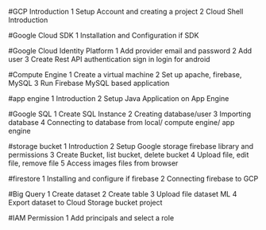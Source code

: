 #GCP Introduction
    1 Setup Account and creating a project
    2 Cloud Shell Introduction


#Google Cloud SDK
    1 Installation and Configuration if SDK


#Google Cloud Identity Platform
    1 Add provider email and password
    2 Add user
    3 Create Rest API authentication sign in login for android

#Compute Engine
    1 Create a virtual machine
    2 Set up apache, firebase, MySQL
    3 Run Firebase MySQL based application

#app engine
    1 Introduction
    2 Setup Java Application on App Engine

#Google SQL
    1 Create SQL Instance
    2 Creating database/user
    3 Importing database
    4 Connecting to database from local/ compute engine/ app engine

#storage bucket
    1 Introduction
    2 Setup Google storage firebase library and permissions
    3 Create Bucket, list bucket, delete bucket
    4 Upload file, edit file, remove file
    5 Access images files from browser

#firestore
    1 Installing and configure if firebase
    2 Connecting firebase to GCP

#Big Query
    1 Create dataset
    2 Create table
    3 Upload file dataset ML
    4 Export dataset to Cloud Storage bucket project

#IAM Permission
    1 Add principals and select a role 


